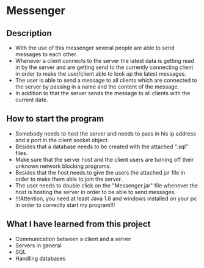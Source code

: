 # Messenger

## Description

- With the use of this messenger several people are able to send messages to each other.
- Whenever a client connects to the server the latest data is getting read in by the server and are getting send to the currently connecting client in order to make the user/client able to look up the latest messages.
- The user is able to send a message to all clients which are connected to the server by passing in a name and the content of the message.
- In addition to that the server sends the message to all clients with the current date. 

## How to start the program

- Somebody needs to host the server and needs to pass in his ip address and a port in the client socket object.
- Besides that a database needs to be created with the attached ".sql" files.
- Make sure that the server host and the client users are turning off their unknown network blocking programs.
- Besides that the host needs to give the users the attached jar file in order to make them able to join the server.
- The user needs to double click on the "Messenger.jar" file whenever the host is hosting the server in order to be able to send messages.
- !!!Attention, you need at least Java 1.8 and windows installed on your pc in order to correctly start my program!!!

## What I have learned from this project

- Communication between a client and a server
- Servers in general
- SQL
- Handling databases
